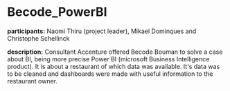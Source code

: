 # Becode_PowerBI

**participants:** Naomi Thiru (project leader), Mikael Dominques and Christophe Schellinck

**description:** Consultant Accenture offered Becode Bouman to solve a case about BI, being more precise Power BI (microsoft Business Intelligence product). It is about a restaurant of which data was available. It's data was to be cleaned and dashboards were made with useful information to the restaurant owner.  
